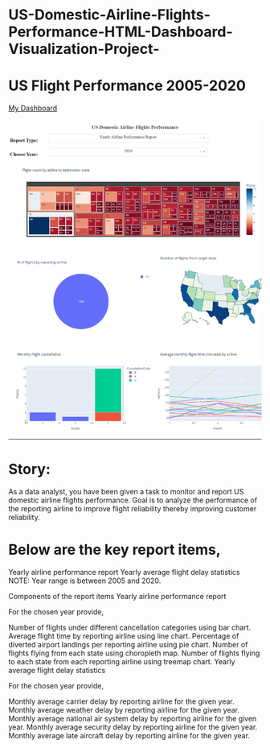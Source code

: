 # US-Domestic-Airline-Flights-Performance-HTML-Dashboard-Visualization-Project-

# US Flight Performance 2005-2020

[My Dashboard](https://kedirnasir10-8050.theiadocker-3-labs-prod-theiak8s-4-tor01.proxy.cognitiveclass.ai)

<p align="center">
<img src="https://github.com/kedibeki/US-Domestic-Airline-Flights-Performance-HTML-Dashboard-Visualization-Project-/blob/main/2022%20US%20Performance%20Github.jpg" alt=""/>
</p>

# Story:
As a data analyst, you have been given a task to monitor and report US domestic airline flights performance. Goal is to analyze the performance of the reporting airline to improve flight reliability thereby improving customer reliability.

# Below are the key report items,

Yearly airline performance report 
Yearly average flight delay statistics
NOTE: Year range is between 2005 and 2020.

Components of the report items
Yearly airline performance report

For the chosen year provide,

Number of flights under different cancellation categories using bar chart.
Average flight time by reporting airline using line chart.
Percentage of diverted airport landings per reporting airline using pie chart.
Number of flights flying from each state using choropleth map.
Number of flights flying to each state from each reporting airline using treemap chart.
Yearly average flight delay statistics

For the chosen year provide,

Monthly average carrier delay by reporting airline for the given year.
Monthly average weather delay by reporting airline for the given year.
Monthly average national air system delay by reporting airline for the given year.
Monthly average security delay by reporting airline for the given year.
Monthly average late aircraft delay by reporting airline for the given year.


